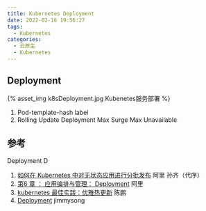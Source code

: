 ```yaml
---
title: Kubernetes Deployment
date: 2022-02-16 19:56:27
tags:
  - Kubernetes
categories: 
  - 云原生
  - Kubernetes  
---
```


<p></p>
<!-- more -->

## Deployment

{% asset_img   k8sDeployment.jpg  Kubenetes服务部署  %} 

1. Pod-template-hash label
2. Rolling Update Deployment
   Max Surge
   Max Unavailable

## 参考 
Deployment D

1. [如何在 Kubernetes 中对无状态应用进行分批发布](https://www.infoq.cn/article/oyjoCIZBpxw*dI21AXPI)  阿里 孙齐（代序）
2. [第6 章 ： 应用编排与管理： Deployment](https://edu.aliyun.com/lesson_1651_13081?spm=5176.10731542.0.0.e7a120beywNIVX#_13081)  阿里
3. [kubernetes 最佳实践：优雅热更新](https://tencentcloudcontainerteam.github.io/2019/05/08/kubernetes-best-practice-grace-update/)  陈鹏
4. [Deployment](https://jimmysong.io/kubernetes-handbook/concepts/deployment.html) jimmysong
